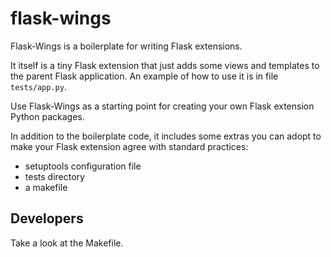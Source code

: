 # flask-wings

Flask-Wings is a boilerplate for writing Flask extensions.

It itself is a tiny Flask extension that just adds some views and templates to the parent Flask application. An example of how to use it is in file ```tests/app.py```.

Use Flask-Wings as a starting point for creating your own Flask extension Python packages.

In addition to the boilerplate code, it includes some extras you can adopt to make your Flask extension agree with standard practices:

* setuptools configuration file
* tests directory
* a makefile


## Developers

Take a look at the Makefile.
